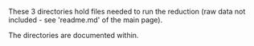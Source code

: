 These 3 directories hold files needed to run the reduction (raw data not included - see 'readme.md' of the main page). 

The directories are documented within.
